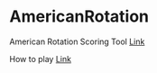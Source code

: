 # AmericanRotation

American Rotation Scoring Tool [Link](https://slyfox3.github.io/AmericanRotation)

How to play [Link](https://billiards.colostate.edu/faq/game/american-rotation/)
